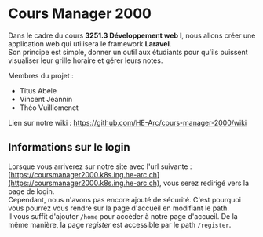 # Cours Manager 2000

Dans le cadre du cours <b>3251.3 Développement web I</b>, nous allons créer une application web qui utilisera le framework <b>Laravel</b>.<br>
Son principe est simple, donner un outil aux étudiants pour qu'ils puissent visualiser leur grille horaire et gérer leurs notes.

Membres du projet :
 - Titus Abele
 - Vincent Jeannin
 - Théo Vuilliomenet
 
Lien sur notre wiki : https://github.com/HE-Arc/cours-manager-2000/wiki

## Informations sur le login
Lorsque vous arriverez sur notre site avec l'url suivante : [https://coursmanager2000.k8s.ing.he-arc.ch](https://coursmanager2000.k8s.ing.he-arc.ch), vous serez redirigé vers la page de login.<br>
Cependant, nous n'avons pas encore ajouté de sécurité. C'est pourquoi vous pourrez vous rendre sur la page d'accueil en modifiant le path.<br>
Il vous suffit d'ajouter `/home` pour accèder à notre page d'accueil. De la même manière, la page <i>register</i> est accessible par le path `/register`.
